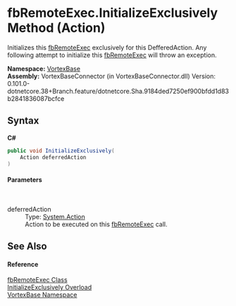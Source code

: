 # fbRemoteExec.InitializeExclusively Method (Action)
 

Initializes this <a href="T_VortexBase_fbRemoteExec.md">fbRemoteExec</a> exclusively for this DefferedAction. Any following attempt to initialize this <a href="T_VortexBase_fbRemoteExec.md">fbRemoteExec</a> will throw an exception.

**Namespace:**&nbsp;<a href="N_VortexBase.md">VortexBase</a><br />**Assembly:**&nbsp;VortexBaseConnector (in VortexBaseConnector.dll) Version: 0.101.0-dotnetcore.38+Branch.feature/dotnetcore.Sha.9184ded7250ef900bfdd1d83b2841836087bcfce

## Syntax

**C#**<br />
``` C#
public void InitializeExclusively(
	Action deferredAction
)
```


#### Parameters
&nbsp;<dl><dt>deferredAction</dt><dd>Type: <a href="https://docs.microsoft.com/dotnet/api/system.action" target="_blank">System.Action</a><br />Action to be executed on this <a href="T_VortexBase_fbRemoteExec.md">fbRemoteExec</a> call.</dd></dl>

## See Also


#### Reference
<a href="T_VortexBase_fbRemoteExec.md">fbRemoteExec Class</a><br /><a href="Overload_VortexBase_fbRemoteExec_InitializeExclusively.md">InitializeExclusively Overload</a><br /><a href="N_VortexBase.md">VortexBase Namespace</a><br />